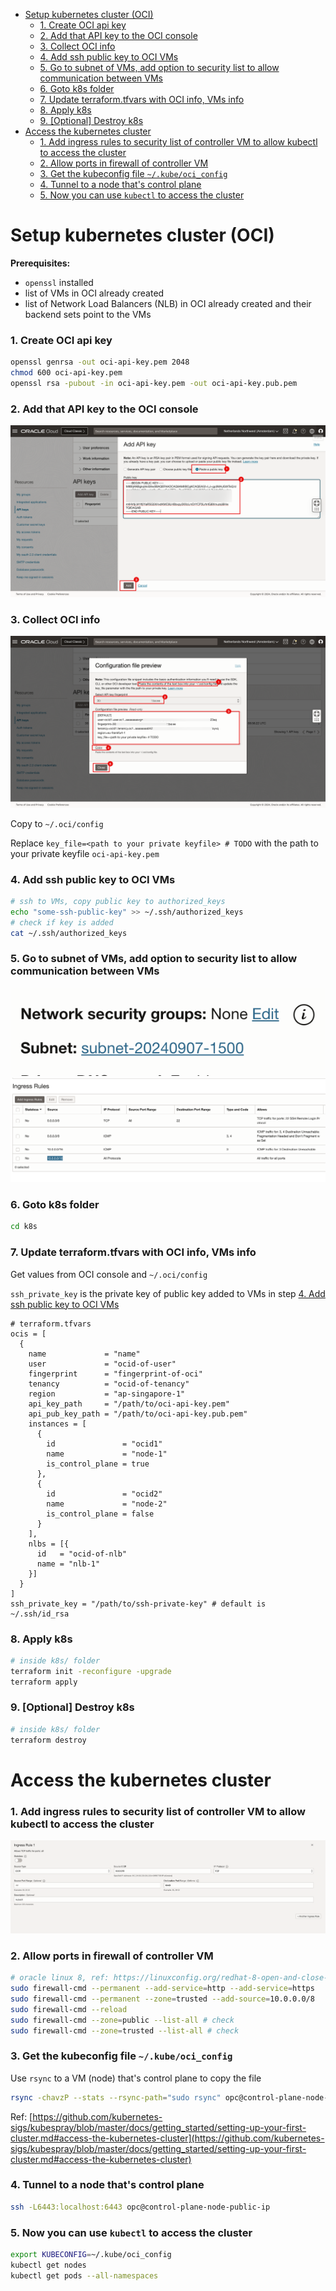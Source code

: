 - [Setup kubernetes cluster (OCI)](#setup-kubernetes-cluster-oci)
    - [1. Create OCI api key](#1-create-oci-api-key)
    - [2. Add that API key to the OCI console](#2-add-that-api-key-to-the-oci-console)
    - [3. Collect OCI info](#3-collect-oci-info)
    - [4. Add ssh public key to OCI VMs](#4-add-ssh-public-key-to-oci-vms)
    - [5. Go to subnet of VMs, add option to security list to allow communication between VMs](#5-go-to-subnet-of-vms-add-option-to-security-list-to-allow-communication-between-vms)
    - [6. Goto k8s folder](#6-goto-k8s-folder)
    - [7. Update terraform.tfvars with OCI info, VMs info](#7-update-terraformtfvars-with-oci-info-vms-info)
    - [8. Apply k8s](#8-apply-k8s)
    - [9. \[Optional\] Destroy k8s](#9-optional-destroy-k8s)
- [Access the kubernetes cluster](#access-the-kubernetes-cluster)
    - [1. Add ingress rules to security list of controller VM to allow kubectl to access the cluster](#1-add-ingress-rules-to-security-list-of-controller-vm-to-allow-kubectl-to-access-the-cluster)
    - [2. Allow ports in firewall of controller VM](#2-allow-ports-in-firewall-of-controller-vm)
    - [3. Get the kubeconfig file `~/.kube/oci_config`](#3-get-the-kubeconfig-file-kubeoci_config)
    - [4. Tunnel to a node that's control plane](#4-tunnel-to-a-node-thats-control-plane)
    - [5. Now you can use `kubectl` to access the cluster](#5-now-you-can-use-kubectl-to-access-the-cluster)


# Setup kubernetes cluster (OCI)

**Prerequisites:**
- `openssl` installed
- list of VMs in OCI already created
- list of Network Load Balancers (NLB) in OCI already created and their backend sets point to the VMs

### 1. Create OCI api key

```bash
openssl genrsa -out oci-api-key.pem 2048
chmod 600 oci-api-key.pem
openssl rsa -pubout -in oci-api-key.pem -out oci-api-key.pub.pem
```

### 2. Add that API key to the OCI console

![OCI api key](./figs/oci-api-key.png)

### 3. Collect OCI info

![OCI config](./figs/oci-api-config.png)

Copy to `~/.oci/config`

Replace `key_file=<path to your private keyfile> # TODO` with the path to your private keyfile `oci-api-key.pem`

### 4. Add ssh public key to OCI VMs

```bash
# ssh to VMs, copy public key to authorized_keys
echo "some-ssh-public-key" >> ~/.ssh/authorized_keys
# check if key is added
cat ~/.ssh/authorized_keys
```

### 5. Go to subnet of VMs, add option to security list to allow communication between VMs

![OCI Instance Subnet](./figs/oci-instance-subnet.png)
![OCI Subnet Security List](./figs/oci-subnet-security-list.png)


### 6. Goto k8s folder

```bash
cd k8s
```

### 7. Update terraform.tfvars with OCI info, VMs info

Get values from OCI console and `~/.oci/config`

`ssh_private_key` is the private key of public key added to VMs in step [4. Add ssh public key to OCI VMs](#4-add-ssh-public-key-to-oci-vms)

```hcl
# terraform.tfvars
ocis = [
  {
    name             = "name"
    user             = "ocid-of-user"
    fingerprint      = "fingerprint-of-oci"
    tenancy          = "ocid-of-tenancy"
    region           = "ap-singapore-1"
    api_key_path     = "/path/to/oci-api-key.pem"
    api_pub_key_path = "/path/to/oci-api-key.pub.pem"
    instances = [
      {
        id               = "ocid1"
        name             = "node-1"
        is_control_plane = true
      },
      {
        id               = "ocid2"
        name             = "node-2"
        is_control_plane = false
      }
    ],
    nlbs = [{
      id   = "ocid-of-nlb"
      name = "nlb-1"
    }]
  }
]
ssh_private_key = "/path/to/ssh-private-key" # default is ~/.ssh/id_rsa
```

### 8. Apply k8s

```bash
# inside k8s/ folder
terraform init -reconfigure -upgrade
terraform apply
```

### 9. [Optional] Destroy k8s

```bash
# inside k8s/ folder
terraform destroy
```

# Access the kubernetes cluster

### 1. Add ingress rules to security list of controller VM to allow kubectl to access the cluster

![OCI Subnet kubectl](./figs/oci-subnet-kubectl.png)

### 2. Allow ports in firewall of controller VM

```bash
# oracle linux 8, ref: https://linuxconfig.org/redhat-8-open-and-close-ports
sudo firewall-cmd --permanent --add-service=http --add-service=https
sudo firewall-cmd --permanent --zone=trusted --add-source=10.0.0.0/8
sudo firewall-cmd --reload
sudo firewall-cmd --zone=public --list-all # check
sudo firewall-cmd --zone=trusted --list-all # check
```

### 3. Get the kubeconfig file `~/.kube/oci_config`

Use `rsync` to a VM (node) that's control plane to copy the file

```bash
rsync -chavzP --stats --rsync-path="sudo rsync" opc@control-plane-node-public-ip:/etc/kubernetes/admin.conf ~/.kube/oci_config
```

Ref: [https://github.com/kubernetes-sigs/kubespray/blob/master/docs/getting_started/setting-up-your-first-cluster.md#access-the-kubernetes-cluster](https://github.com/kubernetes-sigs/kubespray/blob/master/docs/getting_started/setting-up-your-first-cluster.md#access-the-kubernetes-cluster)

### 4. Tunnel to a node that's control plane

```bash
ssh -L6443:localhost:6443 opc@control-plane-node-public-ip
```

### 5. Now you can use `kubectl` to access the cluster

```bash
export KUBECONFIG=~/.kube/oci_config
kubectl get nodes
kubectl get pods --all-namespaces
```